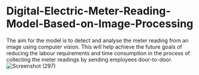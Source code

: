 # Digital-Electric-Meter-Reading-Model-Based-on-Image-Processing
The aim for the model is to detect and analyse the meter reading from an image using computer vision. This will help achieve the future goals of reducing the labour requirements and time consumption in the process of collecting the meter readings by sending employees door-to-door.
![Screenshot (297)](https://user-images.githubusercontent.com/65113721/131515257-47e24eef-1d98-42a6-a7c7-8abc993c7ca8.png)
